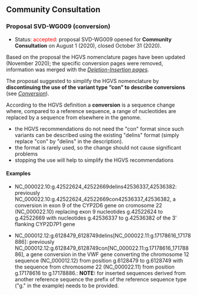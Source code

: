 ## Community Consultation

### Proposal SVD-WG009 (conversion)

* Status: <font color="red">accepted</font>: proposal SVD-WG009 opened for **Community Consultation** on August 1 (2020), closed October 31 (2020). 

Based on the proposal the HGVS nomenclature pages have been updated (November 2020); the specific conversion pages were removed, information was merged with the [_Deletion-Insertion pages_](/recommendations/DNA/variant/delins/).

The proposal suggested to simplify the HGVS nomenclature by **discontinuing the use of the variant type “con” to describe conversions** (see [<i>Conversion</i>](/recommendations/DNA/variant/conversion/)).

According to the HGVS definition a **conversion** is a sequence change where, compared to a reference sequence, a range of nucleotides are replaced by a sequence from elsewhere in the genome.

* the HGVS recommendations do not need the "con" format since such variants can be described using the existing "delins" format (simply replace "con" by "delins" in the description).
* the format is rarely used, so the change should not cause significant problems
* stopping the use will help to simplify the HGVS recommendations

#### Examples

* NC\_000022.10:g.42522624\_42522669delins42536337\_42536382: previously NC\_000022.10:g.42522624\_42522669con42536337\_42536382, a conversion in exon 9 of the CYP2D6 gene on cromosome 22 (NC\_000022.10) replacing exon 9 nucleotides g.42522624 to g.42522669 with nucleotides g.42536337 to g.42536382 of the 3’ flanking CYP2D7P1 gene

* NC\_000012.12:g.6128479\_6128749delins[NC\_000022.11:g.17178616\_17178886]: previously NC\_000012.12:g.6128479\_6128749con[NC\_000022.11:g.17178616\_17178886], a gene conversion in the VWF gene converting the chromosome 12 sequence (NC\_000012.12) from position g.6128479 to g.6128749 with the sequence from chromosome 22 (NC\_000022.11) from position g.17178616 to g.17178886.: **NOTE:** for inserted sequences derived from another reference sequence the prefix of the reference sequence type ("g." in the example) needs to be provided.